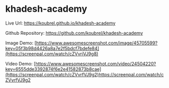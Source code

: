 # khadesh-academy

Live Url: https://koubrel.github.io/khadesh-academy

Github Repository: https://github.com/koubrel/khadesh-academy

Image Demo: [https://www.awesomescreenshot.com/image/45705599?key=05f3b98d4426a8a7e2f5bdcf7bdefe84](https://screenpal.com/watch/cZVvriVJ9g8)

Video Demo: [https://www.awesomescreenshot.com/video/24504220?key=6555dde3392874f6e2e41582873b8cae](https://screenpal.com/watch/cZVvrfVJ9g2)https://screenpal.com/watch/cZVvrfVJ9g2
